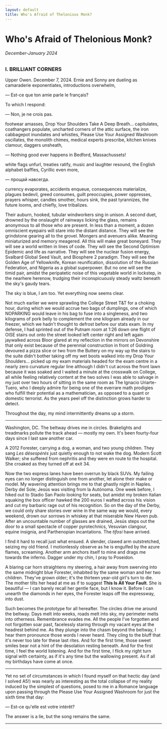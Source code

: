 ```yaml
---
layout: default
title: Who's Afraid of Thelonious Monk?
---
```


# Who's Afraid of Thelonious Monk?
###### December-January 2024

### I. BRILLIANT CORNERS
Upper Owen. December 7, 2024. Ernie and Sonny are
dueling as camaraderie exponentiates, 
introductions overwhelm,

— Est-ce que ton amie parle le français?

To which I respond:

— Non, je ne crois pas.

footwear amasses, Drop Your Shoulders Take A Deep Breath... capitulates, coathangers populate, uncharted corners of the attic surface, the iron cabbagepot inundates and whistles, Please Use Your Assigned Washroom oscillates, the monolith chimes, medical experts prescribe, kitchen knives clamour, daggers unsheath,

— Nothing good ever happens in Bedford, Massachussets!

white flags unfurl, treaties ratify, music and laughter resound, the English alphabet baffles, Cyrillic even more, 

— прощай навсегда.

currency evaporates, accidents enqueue, consequences materialize, plagues bedevil, greed consumes, guilt preoccupies, power oppresses, prayers whisper, candles smother, hours sink, the past tyrannizes, the future looms, and chiefly, love tribalizes.

Their auburn, hooked, tubular windworkers sing in unison. A second duet, drowned by the onslaught of rainways licking the glass, remains anonymous to all those who are present. In less than a moment, a dozen omniscient eyepairs will stare into the distant distance. They will see the grindstone gearing all to the grovel. Mongers and avenuers alike. Meaning miniaturized and memory meagered. All this will make great boneyard. They will see a world written in lines of code. They will see the Second Optimism Epidemic and life as narrative. They will see the nuclear fusion energy, Svalbard Global Seed Vault, and Biosphere 2 paradigm. They will see the Golden Age of Yellowknife, Korean reunification, dissolution of the Russian Federation, and Nigeria as a global superpower. But no one will see the timid pair, amidst the peripatetic noise of this vegetable world in lockstep, in the nearhere herenow, trudging their inconspicuously steady waltz beneath the sky's gaudy tears.

The sky is blue, I am too. Yet everything now seems clear.

Not much earlier we were sprawling the College Street T&T for a choking hour, during which we would accrue two bags of dumplings, one of which NOPARKING would leave in his bag to fuse into a singleness, and two kilograms of pork belly to complement the one kilogram already in our freezer, which we hadn't thought to defrost before our stats exam. In my defense, I had sprinted out of the Putnam room at 1:26 down one flight of OISE stairs out onto the street looked left center right and left again jaywalked across Bloor glared at my reflection in the mirrors on Devonshire that only exist because of the perennial construction in front of Goldring devoured a pizza slice or two from the Buttery on my way up the stairs to the suite didn't bother taking off my wet boots walked into my Drop Your Shoulders... picked up my exam materials headed for the exam centre in a nearly zero curvature regular line although I didn't cut across the front lawn because it was soaked and I waited a minute at the crosswalk on College, all while feeling relatively content at the two solves I was able to salvage in my just over two hours of sitting in the same room as The Ignacio Uriarte-Tuero, who I deeply admire for being one of the everrare math prodigies who fulfill their potential as a mathematician, as opposed to a quant or domestic terrorist. As the years peel off the distinction grows harder to detect.

Throughout the day, my mind intermittently dreams up a storm.

---

Washington, DC. The beltway drives me in circles. Brakelights and treadmarks pollute the track ahead — mostly my own. It's been fourty-four days since I last saw another car.


A 2012 Forester, carrying a dog, a woman, and two young children. They sang *Les désespérés* just quietly enough to not wake the dog. Modern Scott Walker; she suffered from nephritis and they were en route to the hospital. She croaked as they turned off at exit 34.

Now the two express lanes have been overrun by black SUVs. My failing eyes can no longer distinguish one from another, let alone their make or model. My wavering attention brings me to that ghastly night in Naples. Derby del Sole; Jesús was visiting from la Autónoma. One week before, I hiked out to Stadio San Paolo looking for seats, but amidst my broken Italian squaking the box officer hawked the 200 euros I wafted across his vision and cut my barbaric rage out of his recognition. So on the day of the Derby, we could only share stories over wine in the same way we would, every weekend, drown our sorrows in whiskey at that miserable New Haven pub. After an uncountable number of glasses are drained, Jesús steps out the door to a small spectacle of copper pyrotechnics, Vesuvian clangour, equine insignia, and Parthenopian incantations. The *tifosi* have arrived.

I find it hard to recall just what ensued. A slender, clawed arm outstretched, seizing my old friend. I motionlessly observe as he is engulfed by the azure flames, screaming. Another arm anchors itself to mine and drags me towards the inferno. Dagger under my chin, I pray to Poseidon.

A blaring car horn straightens my steering, a hair away from swerving into the same midnight blue Forester, inhabited by the same woman and her two children. They've grown older; it's the thirteen year-old girl's turn to die. The mother tilts her head at me as if to suggest **This Is All Your Fault**. She is beautiful — I can barely recall her gentle face, but I know it. Before I can unearth the diamonds in her eyes, the Forester leaps off the expressway, into dust.

Such becomes the prototype for all hereafter. The circles drive me around the beltway. Days melt into weeks, roads melt into sky, my perimeter melts into otherness. Remembrance evades me. All the people I've forgotten and not forgotten soar past, facelessly staring through my vacant eyes at the headrest behind me. As they plunge into the chasm beyond the beltway, I hear them pronounce those words I never heard. They cling to the bluff that it's never too late for these last rites. And for the first time, those sweet smiles bear not a hint of the desolation resting beneath. And for the first time, I feel the world listening. And for the first time, I flick my right turn signal with certainty, as if it's any time but the wallowing present. As if all my birthdays have come at once.

---

Yet no set of circumstances in which I found myself on that hectic day (and I solved A5!) was nearly as interesting as the total collapse of my reality induced by the simplest of questions, posed to me in a Romance language upon passing through the Please Use Your Assigned Washroom for just the sixth time that day:

— Est-ce qu'elle est votre intérêt?

The answer is a lie, but the song remains the same.

---